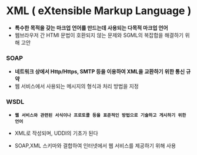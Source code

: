 # XML ( eXtensible Markup Language )

- **특수한 목적을 갖는 마크업 언어를 만드는데 사용되는 다목적 마크업 언어**
- 웹브라우저 간 HTMl 문법이 호환되지 않는 문제와 SGML의 복잡합을 해결하기 위해 고안



### SOAP

- **네트워크 상에서 Http/Https, SMTP 등을 이용하여 XML을 교환하기 위한 통신 규약**
- 웹 서비스에서 사용되는 메시지의 형식과 처리 방법을 지정



### WSDL

- **`웹 서비스와 관련된 서식이나 프로토콜 등을 표준적인 방법으로 기술하고 게시하기 위한 언어`**

- XML로 작성되며, UDDI의 기초가 된다

- SOAP,XML 스키마와 결합하여 인터넷에서 웹 서비스를 제공하기 위해 사용

  

